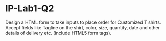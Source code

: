 # IP-Lab1-Q2
Design a HTML form to take inputs to place order for  Customized T shirts. Accept fields like Tagline on the shirt, color, size, quantity, date and other details of delivery etc.  (include HTML5 form tags).
